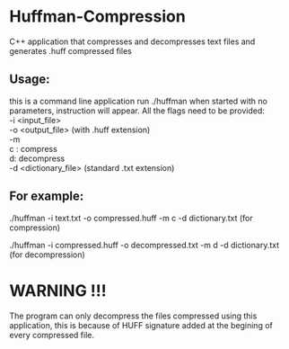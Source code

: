# Huffman-Compression
C++ application that compresses and decompresses text files and generates .huff compressed files

## Usage:
this is a command line application run ./huffman
when started with no parameters, instruction will appear.
All the flags need to be provided: <br>
-i <input_file> <br>
-o <output_file> (with .huff extension) <br>
-m <mode> <br>
  c : compress <br>
  d: decompress <br>
-d <dictionary_file> (standard .txt extension) <br>
## For example:
./huffman -i text.txt -o compressed.huff -m c -d dictionary.txt (for compression)

./huffman -i compressed.huff -o decompressed.txt -m d -d dictionary.txt (for decompression)

# WARNING !!!
The program can only decompress the files compressed using this application, 
this is because of HUFF signature added at the begining of every compressed file.

